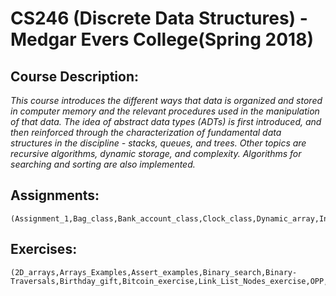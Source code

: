 # CS246 (Discrete Data Structures) - Medgar Evers College(Spring 2018)
##  Course Description:
*_This course introduces the different ways that data is organized 
and stored in computer memory and the relevant procedures 
used in the manipulation of that data. The idea of abstract data 
types (ADTs) is first introduced, and then reinforced through the 
characterization of fundamental data structures in the discipline - 
stacks, queues, and trees. Other topics are recursive algorithms, 
dynamic storage, and complexity. Algorithms for searching and 
sorting are also implemented._*
## Assignments:
```
(Assignment_1,Bag_class,Bank_account_class,Clock_class,Dynamic_array,Inheritance_class,Linked_list,Point_class,Sets_class)
```
## Exercises:
```
(2D_arrays,Arrays_Examples,Assert_examples,Binary_search,Binary-Traversals,Birthday_gift,Bitcoin_exercise,Link_List_Nodes_exercise,OPP,Queue,Recursion,Sort_list,Stack,Template)
```
